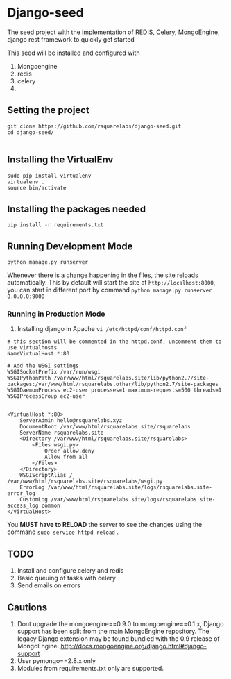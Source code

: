# Django-seed
The seed project with the implementation of REDIS, Celery, MongoEngine, django rest framework to quickly get started 

This seed will be installed and configured with 

1. Mongoengine
2. redis 
3. celery
4. 
 

## Setting the project
```
git clone https://github.com/rsquarelabs/django-seed.git
cd django-seed/


```


## Installing the VirtualEnv
```
sudo pip install virtualenv
virtualenv . 
source bin/activate
```

## Installing the packages needed
```
pip install -r requirements.txt
```



## Running Development Mode
```
python manage.py runserver
```
Whenever there is a change happening in the files, the site reloads automatically. This by default will start the site at `http://localhost:8000`, you can start in different port by command `python manage.py runserver 0.0.0.0:9000`


### Running in Production Mode 

1. Installing django in Apache
`vi /etc/httpd/conf/httpd.conf `
```
# this section will be commented in the httpd.conf, uncomment them to use virtualhosts
NameVirtualHost *:80

# Add the WSGI settings
WSGISocketPrefix /var/run/wsgi
WSGIPythonPath /var/www/html/rsquarelabs.site/lib/python2.7/site-packages:/var/www/html/rsquarelabs.other/lib/python2.7/site-packages
WSGIDaemonProcess ec2-user processes=1 maximum-requests=500 threads=1
WSGIProcessGroup ec2-user


<VirtualHost *:80>
    ServerAdmin hello@rsquarelabs.xyz
    DocumentRoot /var/www/html/rsquarelabs.site/rsquarelabs
    ServerName rsquarelabs.site
    <Directory /var/www/html/rsquarelabs.site/rsquarelabs>
        <Files wsgi.py>
            Order allow,deny
            Allow from all
        </Files>
    </Directory>
    WSGIScriptAlias / /var/www/html/rsquarelabs.site/rsquarelabs/wsgi.py
    ErrorLog /var/www/html/rsquarelabs.site/logs/rsquarelabs.site-error_log
    CustomLog /var/www/html/rsquarelabs.site/logs/rsquarelabs.site-access_log common
</VirtualHost>
```

You **MUST have to RELOAD** the server to see the changes using the command `sudo service httpd reload` .


## TODO
1. Install and configure celery and redis 
3. Basic queuing of tasks with celery
2. Send emails on errors 




## Cautions 
1. Dont upgrade the mongoengine==0.9.0  to mongoengine==0.1.x, Django support has been split from the main MongoEngine repository. The legacy Django extension may be found bundled with the 0.9 release of MongoEngine. http://docs.mongoengine.org/django.html#django-support
2. User pymongo==2.8.x only 
3. Modules from requirements.txt only are supported. 


